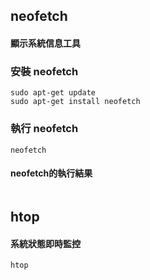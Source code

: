 ## neofetch
#### 顯示系統信息工具
### 安裝 neofetch
```
sudo apt-get update
sudo apt-get install neofetch
```
### 執行 neofetch
```
neofetch
```
#### neofetch的執行結果
```

```

## htop
#### 系統狀態即時監控
```
htop
```
